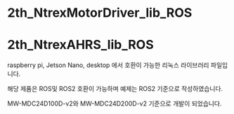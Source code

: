 # 2th_NtrexMotorDriver_lib_ROS

# 2th_NtrexAHRS_lib_ROS


raspberry pi, Jetson Nano, desktop 에서 호환이 가능한 리눅스 라이브러리 파일입니다.

해당 제품은 ROS및 ROS2 호환이 가능하며 예제는 ROS2 기준으로 작성하였습니다.

MW-MDC24D100D-v2와 MW-MDC24D200D-v2 기준으로 개발이 되었습니다.
